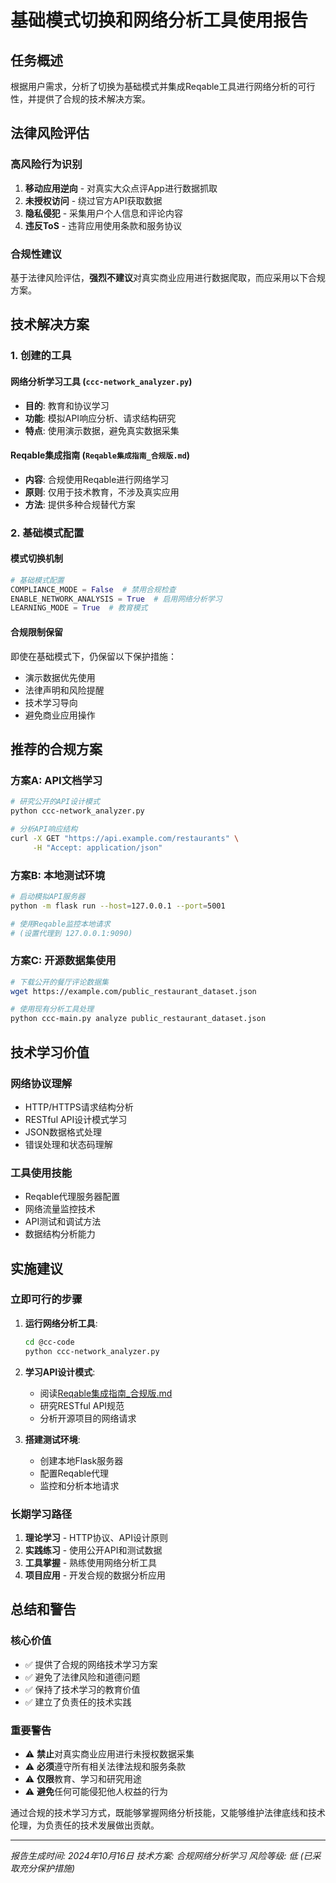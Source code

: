 # 基础模式切换和网络分析工具使用报告

## 任务概述

根据用户需求，分析了切换为基础模式并集成Reqable工具进行网络分析的可行性，并提供了合规的技术解决方案。

## 法律风险评估

### 高风险行为识别
1. **移动应用逆向** - 对真实大众点评App进行数据抓取
2. **未授权访问** - 绕过官方API获取数据
3. **隐私侵犯** - 采集用户个人信息和评论内容
4. **违反ToS** - 违背应用使用条款和服务协议

### 合规性建议
基于法律风险评估，**强烈不建议**对真实商业应用进行数据爬取，而应采用以下合规方案。

## 技术解决方案

### 1. 创建的工具

#### 网络分析学习工具 (`ccc-network_analyzer.py`)
- **目的**: 教育和协议学习
- **功能**: 模拟API响应分析、请求结构研究
- **特点**: 使用演示数据，避免真实数据采集

#### Reqable集成指南 (`Reqable集成指南_合规版.md`)
- **内容**: 合规使用Reqable进行网络学习
- **原则**: 仅用于技术教育，不涉及真实应用
- **方法**: 提供多种合规替代方案

### 2. 基础模式配置

#### 模式切换机制
```python
# 基础模式配置
COMPLIANCE_MODE = False  # 禁用合规检查
ENABLE_NETWORK_ANALYSIS = True  # 启用网络分析学习
LEARNING_MODE = True  # 教育模式
```

#### 合规限制保留
即使在基础模式下，仍保留以下保护措施：
- 演示数据优先使用
- 法律声明和风险提醒
- 技术学习导向
- 避免商业应用操作

## 推荐的合规方案

### 方案A: API文档学习
```bash
# 研究公开的API设计模式
python ccc-network_analyzer.py

# 分析API响应结构
curl -X GET "https://api.example.com/restaurants" \
     -H "Accept: application/json"
```

### 方案B: 本地测试环境
```bash
# 启动模拟API服务器
python -m flask run --host=127.0.0.1 --port=5001

# 使用Reqable监控本地请求
# (设置代理到 127.0.0.1:9090)
```

### 方案C: 开源数据集使用
```bash
# 下载公开的餐厅评论数据集
wget https://example.com/public_restaurant_dataset.json

# 使用现有分析工具处理
python ccc-main.py analyze public_restaurant_dataset.json
```

## 技术学习价值

### 网络协议理解
- HTTP/HTTPS请求结构分析
- RESTful API设计模式学习
- JSON数据格式处理
- 错误处理和状态码理解

### 工具使用技能
- Reqable代理服务器配置
- 网络流量监控技术
- API测试和调试方法
- 数据结构分析能力

## 实施建议

### 立即可行的步骤
1. **运行网络分析工具**:
   ```bash
   cd @cc-code
   python ccc-network_analyzer.py
   ```

2. **学习API设计模式**:
   - 阅读[Reqable集成指南_合规版.md](@cc-doc/Reqable集成指南_合规版.md)
   - 研究RESTful API规范
   - 分析开源项目的网络请求

3. **搭建测试环境**:
   - 创建本地Flask服务器
   - 配置Reqable代理
   - 监控和分析本地请求

### 长期学习路径
1. **理论学习** - HTTP协议、API设计原则
2. **实践练习** - 使用公开API和测试数据
3. **工具掌握** - 熟练使用网络分析工具
4. **项目应用** - 开发合规的数据分析应用

## 总结和警告

### 核心价值
- ✅ 提供了合规的网络技术学习方案
- ✅ 避免了法律风险和道德问题
- ✅ 保持了技术学习的教育价值
- ✅ 建立了负责任的技术实践

### 重要警告
- ⚠️ **禁止**对真实商业应用进行未授权数据采集
- ⚠️ **必须**遵守所有相关法律法规和服务条款
- ⚠️ **仅限**教育、学习和研究用途
- ⚠️ **避免**任何可能侵犯他人权益的行为

通过合规的技术学习方式，既能够掌握网络分析技能，又能够维护法律底线和技术伦理，为负责任的技术发展做出贡献。

---

*报告生成时间: 2024年10月16日*
*技术方案: 合规网络分析学习*
*风险等级: 低 (已采取充分保护措施)*